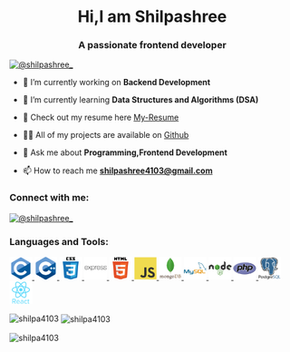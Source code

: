 <h1 align="center">Hi,I am Shilpashree</h1>
<h3 align="center">A passionate frontend developer</h3>

<p align="left"> <a href="https://twitter.com/@shilpashree_" target="blank"><img src="https://img.shields.io/twitter/follow/@shilpashree_?logo=twitter&style=for-the-badge" alt="@shilpashree_" /></a> </p>

- 🔭 I’m currently working on **Backend Development**

- 🌱 I’m currently learning **Data Structures and Algorithms (DSA)**

- 📑 Check out my resume here [My-Resume](https://drive.google.com/file/d/100lT6bGIe_Jwmb6vhmejASFha7vElWdv/view?usp=sharing)

- 👨‍💻 All of my projects are available on [Github](https://github.com/shilpa4103)

- 💬 Ask me about **Programming,Frontend Development**

- 📫 How to reach me **shilpashree4103@gmail.com**

<h3 align="left">Connect with me:</h3>
<p align="left">
<a href="https://twitter.com/@shilpashree_" target="blank"><img align="center" src="https://raw.githubusercontent.com/rahuldkjain/github-profile-readme-generator/master/src/images/icons/Social/twitter.svg" alt="@shilpashree_" height="30" width="40" /></a>
</p>

<h3 align="left">Languages and Tools:</h3>
<p align="left"> <a href="https://www.cprogramming.com/" target="_blank" rel="noreferrer"> <img src="https://raw.githubusercontent.com/devicons/devicon/master/icons/c/c-original.svg" alt="c" width="40" height="40"/> </a> <a href="https://www.w3schools.com/cpp/" target="_blank" rel="noreferrer"> <img src="https://raw.githubusercontent.com/devicons/devicon/master/icons/cplusplus/cplusplus-original.svg" alt="cplusplus" width="40" height="40"/> </a> <a href="https://www.w3schools.com/css/" target="_blank" rel="noreferrer"> <img src="https://raw.githubusercontent.com/devicons/devicon/master/icons/css3/css3-original-wordmark.svg" alt="css3" width="40" height="40"/> </a> <a href="https://expressjs.com" target="_blank" rel="noreferrer"> <img src="https://raw.githubusercontent.com/devicons/devicon/master/icons/express/express-original-wordmark.svg" alt="express" width="40" height="40"/> </a> <a href="https://www.w3.org/html/" target="_blank" rel="noreferrer"> <img src="https://raw.githubusercontent.com/devicons/devicon/master/icons/html5/html5-original-wordmark.svg" alt="html5" width="40" height="40"/> </a> <a href="https://developer.mozilla.org/en-US/docs/Web/JavaScript" target="_blank" rel="noreferrer"> <img src="https://raw.githubusercontent.com/devicons/devicon/master/icons/javascript/javascript-original.svg" alt="javascript" width="40" height="40"/> </a> <a href="https://www.mongodb.com/" target="_blank" rel="noreferrer"> <img src="https://raw.githubusercontent.com/devicons/devicon/master/icons/mongodb/mongodb-original-wordmark.svg" alt="mongodb" width="40" height="40"/> </a> <a href="https://www.mysql.com/" target="_blank" rel="noreferrer"> <img src="https://raw.githubusercontent.com/devicons/devicon/master/icons/mysql/mysql-original-wordmark.svg" alt="mysql" width="40" height="40"/> </a> <a href="https://nodejs.org" target="_blank" rel="noreferrer"> <img src="https://raw.githubusercontent.com/devicons/devicon/master/icons/nodejs/nodejs-original-wordmark.svg" alt="nodejs" width="40" height="40"/> </a> <a href="https://www.php.net" target="_blank" rel="noreferrer"> <img src="https://raw.githubusercontent.com/devicons/devicon/master/icons/php/php-original.svg" alt="php" width="40" height="40"/> </a> <a href="https://www.postgresql.org" target="_blank" rel="noreferrer"> <img src="https://raw.githubusercontent.com/devicons/devicon/master/icons/postgresql/postgresql-original-wordmark.svg" alt="postgresql" width="40" height="40"/> </a> <a href="https://reactjs.org/" target="_blank" rel="noreferrer"> <img src="https://raw.githubusercontent.com/devicons/devicon/master/icons/react/react-original-wordmark.svg" alt="react" width="40" height="40"/> </a> </p>

<p><img align="left" src="https://github-readme-stats.vercel.app/api/top-langs?username=shilpa4103&show_icons=true&locale=en&layout=compact" alt="shilpa4103" /></p>

<p>&nbsp;<img align="center" src="https://github-readme-stats.vercel.app/api?username=shilpa4103&show_icons=true&locale=en" alt="shilpa4103" /></p>

<p><img align="center" src="https://github-readme-streak-stats.herokuapp.com/?user=shilpa4103&" alt="shilpa4103" /></p>

